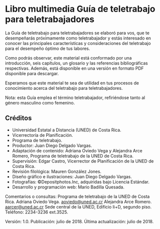 # Libro multimedia Guía de teletrabajo para teletrabajadores
La Guía de teletrabajo para teletrabajadores se elaboró para vos, que te desempeñarás próximamente como teletrabajador y estás interesado en conocer las principales características y consideraciones del teletrabajo para el desempeño óptimo de tus labores.

Como podrás observar, este material está conformado por una introducción, seis capítulos, un glosario y las referencias bibliográficas respectivas. Además, está disponible en una versión en formato PDF disponible para descargar.

Esperamos que este material te sea de utilidad en tus procesos de conocimiento acerca del teletrabajo para teletrabajadores.

Nota: esta Guía emplea el término teletrabajador, refiriéndose tanto al género masculino como femenino.

## Créditos

* Universidad Estatal a Distancia (UNED) de Costa Rica.
* Vicerrectoría de Planificación.
* Programa de teletrabajo.
* Productor: Juan Diego Delgado Vargas.
* Adaptación de contenido: Adriana Oviedo Vega y Alejandra Arce Romero, Programa de teletrabajo de la UNED de Costa Rica.
* Supervisión: Edgar Castro, Vicerrector de Planificación de la UNED de Costa Rica.
* Revisión filológica: Mauren González Jones.
* Diseño gráfico e ilustraciones: Juan Diego Delgado Vargas.
* Fotografías: ©Depositphotos.Inc, adquiridas bajo Licencia Estándar.
* Desarrollo y programación web: Mario Badilla Quesada.

Comentarios o consultas:
Programa de teletrabajo de la UNED de Costa Rica.
Adriana Oviedo Vega.
aoviedo@uned.ac.cr
Alejandra Arce Romero.
aarcer@uned.ac.cr
Sede central de la UNED, Edificio Ii+D, segundo piso.
Teléfono: 2234-3236 ext.3525.

Versión: 1.0.
Publicación: julio de 2018.
Última actualización: julio de 2018.
